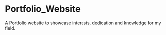# Portfolio_Website
A Portfolio website to showcase interests, dedication and knowledge for my field.
